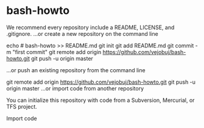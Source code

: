 # bash-howto

We recommend every repository include a README, LICENSE, and .gitignore.
…or create a new repository on the command line

echo # bash-howto >> README.md
git init
git add README.md
git commit -m "first commit"
git remote add origin https://github.com/vejobuj/bash-howto.git
git push -u origin master

…or push an existing repository from the command line

git remote add origin https://github.com/vejobuj/bash-howto.git
git push -u origin master
…or import code from another repository

You can initialize this repository with code from a Subversion, Mercurial, or TFS project.

Import code
